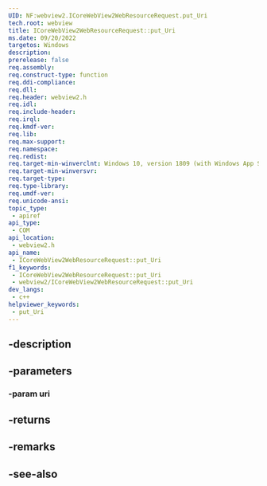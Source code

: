 ```yaml
---
UID: NF:webview2.ICoreWebView2WebResourceRequest.put_Uri
tech.root: webview
title: ICoreWebView2WebResourceRequest::put_Uri
ms.date: 09/20/2022
targetos: Windows
description: 
prerelease: false
req.assembly: 
req.construct-type: function
req.ddi-compliance: 
req.dll: 
req.header: webview2.h
req.idl: 
req.include-header: 
req.irql: 
req.kmdf-ver: 
req.lib: 
req.max-support: 
req.namespace: 
req.redist: 
req.target-min-winverclnt: Windows 10, version 1809 (with Windows App SDK 1.1 or later)
req.target-min-winversvr: 
req.target-type: 
req.type-library: 
req.umdf-ver: 
req.unicode-ansi: 
topic_type:
 - apiref
api_type:
 - COM
api_location:
 - webview2.h
api_name:
 - ICoreWebView2WebResourceRequest::put_Uri
f1_keywords:
 - ICoreWebView2WebResourceRequest::put_Uri
 - webview2/ICoreWebView2WebResourceRequest::put_Uri
dev_langs:
 - c++
helpviewer_keywords:
 - put_Uri
---
```


## -description

## -parameters

### -param uri

## -returns

## -remarks

## -see-also

